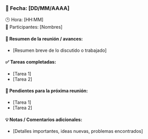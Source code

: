 ### 📆 Fecha: [DD/MM/AAAA]  
🕒 Hora: [HH:MM]  
👤 Participantes: [Nombres]  

#### **📝 Resumen de la reunión / avances:**  
- [Resumen breve de lo discutido o trabajado]  

#### **✅ Tareas completadas:**  
- [Tarea 1]  
- [Tarea 2]  

#### **📌 Pendientes para la próxima reunión:**  
- [Tarea 1]  
- [Tarea 2]  

#### **💡 Notas / Comentarios adicionales:**  
- [Detalles importantes, ideas nuevas, problemas encontrados]  
